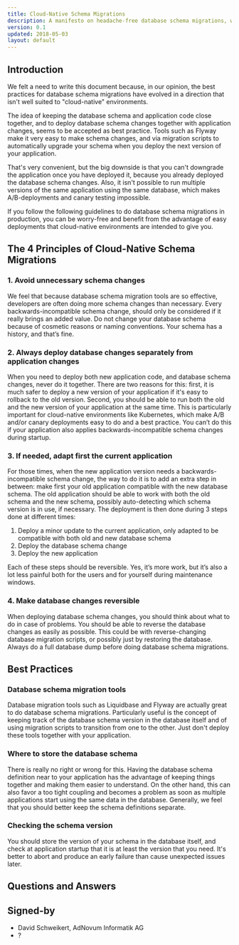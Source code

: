 ```yaml
---
title: Cloud-Native Schema Migrations
description: A manifesto on headache-free database schema migrations, working well for cloud-native environments and continuous deployment.
version: 0.1
updated: 2018-05-03
layout: default
---
```


## Introduction

We felt a need to write this document because, in our opinion, the best practices for database schema migrations have evolved in a direction that isn't well suited to "cloud-native" environments.

The idea of keeping the database schema and application code close together, and to deploy database schema changes together with application changes, seems to be accepted as best practice. Tools such as Flyway make it very easy to make schema changes, and via migration scripts to automatically upgrade your schema when you deploy the next version of your application.

That's very convenient, but the big downside is that you can't downgrade the application once you have deployed it, because you already deployed the database schema changes. Also, it isn't possible to run multiple versions of the same application using the same database, which makes A/B-deployments and canary testing impossible.

If you follow the following guidelines to do database schema migrations in production, you can be worry-free and benefit from the advantage of easy deployments that cloud-native environments are intended to give you. 

## The 4 Principles of Cloud-Native Schema Migrations

### 1. Avoid unnecessary schema changes

We feel that because database schema migration tools are so effective, developers are often doing more schema changes than necessary. Every backwards-incompatible schema change, should only be considered if it really brings an added value. Do not change your database schema because of cosmetic reasons or naming conventions. Your schema has a history, and that’s fine.

### 2. Always deploy database changes separately from application changes

When you need to deploy both new application code, and database schema changes, never do it together. There are two reasons for this: first, it is much safer to deploy a new version of your application if it's easy to rollback to the old version. Second, you should be able to run both the old and the new version of your application at the same time. This is particularly important for cloud-native environments like Kubernetes, which make A/B and/or canary deployments easy to do and a best practice. You can’t do this if your application also applies backwards-incompatible schema changes during startup.  

### 3. If needed, adapt first the current application

For those times, when the new application version needs a backwards-incompatible schema change, the way to do it is to add an extra step in between: make first your old application compatible with the new database schema. The old application should be able to work with both the old schema and the new schema, possibly auto-detecting which schema version is in use, if necessary. The deployment is then done during 3 steps done at different times:

1. Deploy a minor update to the current application, only adapted to be compatible with both old and new database schema
2. Deploy the database schema change
3. Deploy the new application

Each of these steps should be reversible. Yes, it’s more work, but it’s also a lot less painful both for the users and for yourself during maintenance windows.

### 4. Make database changes reversible

When deploying database schema changes, you should think about what to do in case of problems. You should be able to reverse the database changes as easily as possible. This could be with reverse-changing database migration scripts, or possibly just by restoring the database. Always do a full database dump before doing database schema migrations. 

## Best Practices

### Database schema migration tools

Database migration tools such as Liquidbase and Flyway are actually great to do database schema migrations. Particularly useful is the concept of keeping track of the database schema version in the database itself and of using migration scripts to transition from one to the other. Just don't deploy these tools together with your application.

### Where to store the database schema

There is really no right or wrong for this. Having the database schema definition near to your application has the advantage of keeping things together and making them easier to understand. On the other hand, this can also favor a too tight coupling and becomes a problem as soon as multiple applications start using the same data in the database. Generally, we feel that you should better keep the schema definitions separate.

### Checking the schema version

You should store the version of your schema in the database itself, and check at application startup that it is at least the version that you need. It's better to abort and produce an early failure than cause unexpected issues later.

## Questions and Answers

## Signed-by

- David Schweikert, AdNovum Informatik AG
- ?
